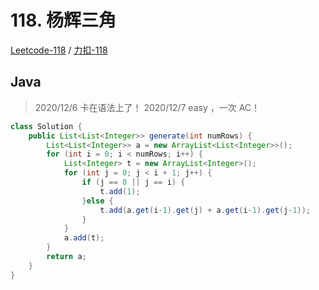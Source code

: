 # 118. 杨辉三角

[Leetcode-118](https://leetcode.com/problems/pascals-triangle/) / [力扣-118](https://leetcode-cn.com/problems/pascals-triangle/)

## Java

> 2020/12/6 卡在语法上了！
> 2020/12/7 easy ，一次 AC！

```java
class Solution {
    public List<List<Integer>> generate(int numRows) {
        List<List<Integer>> a = new ArrayList<List<Integer>>();
        for (int i = 0; i < numRows; i++) {
            List<Integer> t = new ArrayList<Integer>();
            for (int j = 0; j < i + 1; j++) {
                if (j == 0 || j == i) {
                    t.add(1);
                }else {
                    t.add(a.get(i-1).get(j) + a.get(i-1).get(j-1));
                }
            }
            a.add(t);
        }
        return a;
    }
}
```